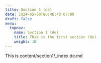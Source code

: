 ```yaml
---
title: Section 1 (de)
date: 2024-05-08T06:46:43-07:00
draft: false
menu:
  topnav:
    name: Section 1 (de)
    title: This is the first section (de)
    weight: 10
---
```


This is content/section1/_index.de.md
